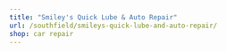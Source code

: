 ```yaml
---
title: "Smiley's Quick Lube & Auto Repair"
url: /southfield/smileys-quick-lube-and-auto-repair/
shop: car repair
---
```

